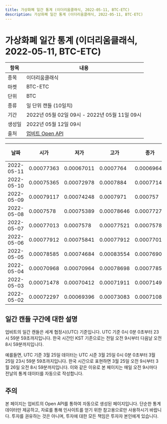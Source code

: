 ```yaml
---
title: 가상화폐 일간 통계 (이더리움클래식, 2022-05-11, BTC-ETC)
description: 가상화폐 일간 통계 (이더리움클래식, 2022-05-11, BTC-ETC)
---
```



가상화폐 일간 통계 (이더리움클래식, 2022-05-11, BTC-ETC)
===

|항목|내용|
|--|--|
|종목|이더리움클래식|
|마켓|BTC-ETC|
|단위|BTC|
|종류|일 단위 캔들 (10일치)|
|기간|2022년 05월 02일 09시 - 2022년 05월 11일 09시|
|생성일|2022년 05월 12일 09시|
|출처|[업비트 Open API](https://docs.upbit.com)|


|날짜|시가|저가|고가|종가|비고|
|--|--|--|--|--|--|
|2022-05-11|0.00077363|0.00067011|0.0007764|0.00069645|    |
|2022-05-10|0.00075365|0.00072978|0.0007884|0.00077147|    |
|2022-05-09|0.00079117|0.00074248|0.0007971|0.000757|    |
|2022-05-08|0.0007578|0.00075389|0.00078646|0.00077279|    |
|2022-05-07|0.00077013|0.0007578|0.00077521|0.0007578|    |
|2022-05-06|0.00077912|0.00075841|0.00077912|0.00077013|    |
|2022-05-05|0.00078585|0.00074684|0.00083554|0.00076903|    |
|2022-05-04|0.00070968|0.00070964|0.00078698|0.00077857|    |
|2022-05-03|0.00071478|0.00070412|0.00071911|0.00071492|    |
|2022-05-02|0.00072297|0.00069396|0.00073083|0.00071089|    |


일간 캔들 구간에 대한 설명
---


업비트의 일간 캔들은 세계 협정시(UTC) 기준입니다. 
UTC 기준 0시 0분 0초부터 23시 59분 59초까지입니다. 
한국 시간인 KST 기준으로는 전일 오전 9시부터 다음날 오전 8시 59분까지입니다. 


예를들면, UTC 기준 3월 25일 데이터는 UTC 시준 3월 25일 0시 0분 0초부터 3월 25일 23시 59분 59초까지입니다. 
한국 시간으로 표현하면 3월 25일 오전 9시부터 3월 26일 오전 8시 59분까지입니다. 
이와 같은 이유로 본 페이지는 매일 오전 9시마다 전날의 통계 데이터를 자동으로 작성합니다. 


주의
---


본 페이지는 업비트의 Open API를 통하여 자동으로 생성된 페이지입니다. 
단순한 통계 데이터만 제공하고, 자료를 통해 인사이트를 얻기 위한 참고용으로만 사용하시기 바랍니다. 
투자를 권유하는 것은 아니며, 투자에 대한 모든 책임은 투자자 본인에게 있습니다. 
